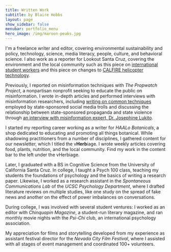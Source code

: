 ```yaml
---
title: Written Work
subtitle: by Blaire Hobbs
layout: page
show_sidebar: false
menubar: portfolio_menu
hero_image: /img/maroon-peaks.jpg
---
```


I'm a freelance writer and editor, covering environmental sustainability and policy, technology, science, media literacy, people, culture, and behavioral science. I also work as a reporter for Lookout Santa Cruz, covering the environment and the local community such as this piece on [international student workers](https://lookout.co/santacruz/business-technology/local-business/story/2022-09-12/beach-boardwalk-global-student-workers-ambassadors-state-department-interexchange-santa-cruz-seaside-company) and this piece on changes to [CALFIRE helicopter technology](https://lookout.co/santacruz/environment/wildfires/story/2022-08-23/cal-fire-helicopters-fire-hawk-ask-lookout-what-was-that-big-helicopter-going-back-and-forth-to-the-delaveaga-fire-recently).

Previously, I reported on misinformation techniques with *The Propwatch Project*, a nonpartisan nonprofit seeking to educate the public on misinformation. I wrote in-depth articles and performed interviews with misinformation researchers, including [writing on common techniques](https://www.propwatch.org/article.php?id=295) employed by state-sponsored social media trolls and discussing the relationship between state-sponsored propaganda and state violence through [an interview with misinformation expert, Dr. Josephine Lukito](https://www.propwatch.org/article.php?id=305). 

I started my reporting career working as a writer for *HAALo Botanicals*, a shop dedicated to educating and promoting all things botanical. While shadowing practitioners from a number of disciplines, I gathered content for our newsletter, which I titled the v**Herb**iage. I wrote weekly articles covering food, plants, nutrition, and the local community. Find my work in the content bar to the left under the vHerbiage.

Later, I graduated with a BS in Cognitive Science from the University of California Santa Cruz. In college, I taught a Psych 100 class, teaching my students the foundations of psychology and the basics of writing a research paper. Likewise, I worked as a research assistant in the *Spontaneous Communications Lab* of the *UCSC Psychology Department*, where I drafted literature reviews on multiple studies, like one study on the spread of fake news and another on the effect of power imbalances on conversations.

During college, I was involved with several student ventures: I worked as an editor with *Chinquapin Magazine*, a student-run literary magazine, and ran monthly movie nights with the *Psi-Chi* club, an international psychology association. 

My appreciation for films and storytelling developed from my experience as assistant festival director for the *Nevada City Film Festival*, where I assisted with all stages of event management and coordinated 100+ volunteers.  

